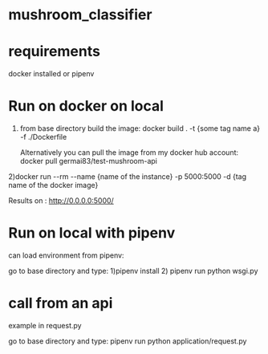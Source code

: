 # mushroom_classifier

# requirements  
docker installed or pipenv

# Run on docker on local
1) from base directory build the image: docker build . -t {some tag name a}  -f ./Dockerfile

   Alternatively you can pull the image from my docker hub account: docker pull germai83/test-mushroom-api

2)docker run --rm --name {name of the instance} -p 5000:5000 -d {tag name of the docker image}

Results on : http://0.0.0.0:5000/

# Run on local with pipenv
can load environment from pipenv:

go to base directory and type: 1)pipenv install 2) pipenv run python wsgi.py

# call from an api 
example in request.py

go to base directory and type: pipenv run python application/request.py 

